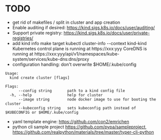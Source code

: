 # TODO

- get rid of makefiles / split in cluster and app creation
- Enable auditing if desired: <https://kind.sigs.k8s.io/docs/user/auditing/>
- Support private registry: <https://kind.sigs.k8s.io/docs/user/private-registries/>
- add kind info make target
    kubectl cluster-info --context kind-kind
    Kubernetes control plane is running at https://xxx:yyy
    CoreDNS is running at https://xxx:yyy/api/v1/namespaces/kube-system/services/kube-dns:dns/proxy
- configuration handling: don't overwrite $HOME/.kube/config
```
Usage:
  kind create cluster [flags]

Flags:
      --config string       path to a kind config file
  -h, --help                help for cluster
      --image string        node docker image to use for booting the cluster
      --kubeconfig string   sets kubeconfig path instead of $KUBECONFIG or $HOME/.kube/config
```
- yaml template engine: <https://github.com/con2/emrichen>
- python cli sample project <https://github.com/pypa/sampleproject>, <https://github.com/realpython/materials/tree/master/typer-cli-python>